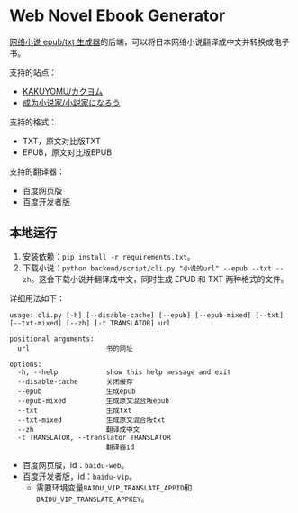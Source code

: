# Web Novel Ebook Generator

[网络小说 epub/txt 生成器](https://books.fishhawk.top/)的后端，可以将日本网络小说翻译成中文并转换成电子书。

支持的站点：

- [KAKUYOMU/カクヨム](https://kakuyomu.jp/)
- [成为小说家/小説家になろう](https://syosetu.com/)

支持的格式：

- TXT，原文对比版TXT
- EPUB，原文对比版EPUB

支持的翻译器：

- 百度网页版
- 百度开发者版



## 本地运行

1. 安装依赖：`pip install -r requirements.txt`。
2. 下载小说：`python backend/script/cli.py "小说的url" --epub --txt --zh`。这会下载小说并翻译成中文，同时生成 EPUB 和 TXT 两种格式的文件。

详细用法如下：

```
usage: cli.py [-h] [--disable-cache] [--epub] [--epub-mixed] [--txt] [--txt-mixed] [--zh] [-t TRANSLATOR] url

positional arguments:
  url                   书的网址

options:
  -h, --help            show this help message and exit
  --disable-cache       关闭缓存
  --epub                生成epub
  --epub-mixed          生成原文混合版epub
  --txt                 生成txt
  --txt-mixed           生成原文混合版txt
  --zh                  翻译成中文
  -t TRANSLATOR, --translator TRANSLATOR
                        翻译器id
```

- 百度网页版，id：`baidu-web`。
- 百度开发者版，id：`baidu-vip`。
  - 需要环境变量`BAIDU_VIP_TRANSLATE_APPID`和`BAIDU_VIP_TRANSLATE_APPKEY`。